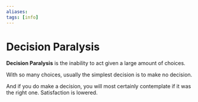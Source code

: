 ```yaml
---
aliases: 
tags: [info]
---
```

# Decision Paralysis
**Decision Paralysis** is the inability to act given a large amount of choices. 

With so many choices, usually the simplest decision is to make no decision.

And if you do make a decision, you will most certainly contemplate if it was the right one. Satisfaction is lowered.